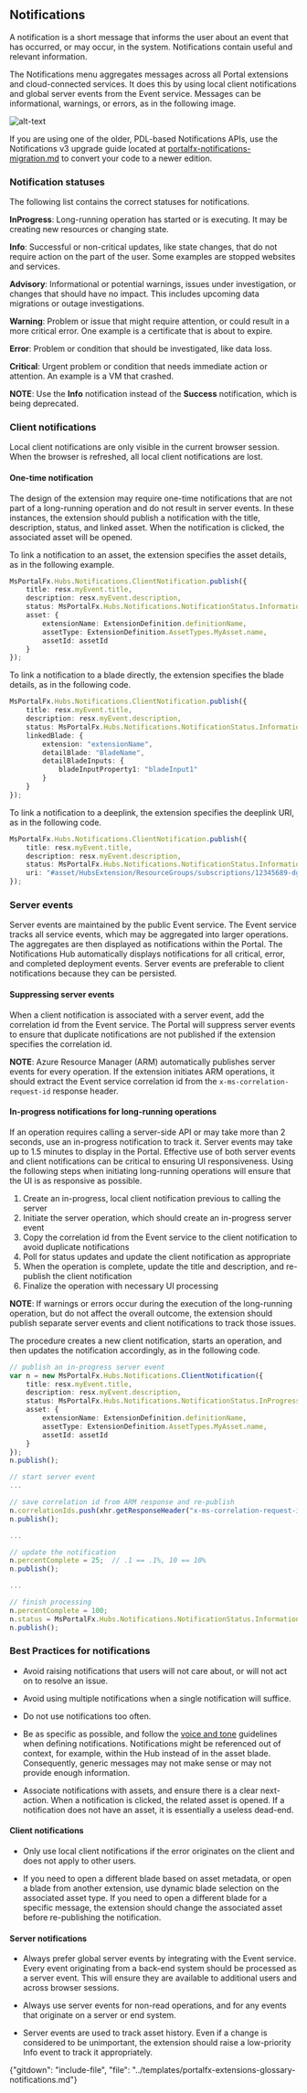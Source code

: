
## Notifications

A notification is a short message that informs the user about an event that has occurred, or may occur, in the system. Notifications contain useful and relevant information.

The Notifications menu aggregates messages across all Portal extensions and cloud-connected services. It does this by using local client notifications and global server events from the Event service. Messages can be informational, warnings, or errors, as in the following image.

![alt-text](../media/portalfx-notifications/notifications.png "Notifications help project status and progress")

If you are using one of the older, PDL-based Notifications APIs, use the Notifications v3 upgrade guide located at [portalfx-notifications-migration.md](portalfx-notifications-migration.md) to convert your code to a newer edition.

### Notification statuses

The following list contains the correct statuses for notifications.

**InProgress**: Long-running operation has started or is executing. It may be creating new resources or changing state.

**Info**: Successful or non-critical updates, like state changes, that do not require action on the part of the user.  Some examples are stopped websites and services.

**Advisory**: Informational or potential warnings, issues under investigation, or changes that should have no impact. This includes upcoming data migrations or outage investigations.

**Warning**: Problem or issue that might require attention, or could result in a more critical error. One example is a  certificate that is  about to expire.

**Error**: Problem or condition that should be investigated, like data loss.

**Critical**: Urgent problem or condition that needs immediate action or attention. An example is a VM that crashed.

**NOTE**: Use the **Info** notification instead of the **Success** notification, which is being deprecated.

### Client notifications

 Local client notifications are only visible in the current browser session. When the browser is refreshed,  all local client notifications are lost.
 
#### One-time notification

The design of the extension may require one-time notifications that are not part of a long-running operation and do not result in server events.  In these instances, the extension should publish a notification with the title, description, status, and linked asset. When the notification is clicked, the associated asset will be opened.

To link a notification to an asset, the extension specifies the asset details, as in the following example. 

```ts
MsPortalFx.Hubs.Notifications.ClientNotification.publish({
    title: resx.myEvent.title,
    description: resx.myEvent.description,
    status: MsPortalFx.Hubs.Notifications.NotificationStatus.Information,
    asset: {
        extensionName: ExtensionDefinition.definitionName,
        assetType: ExtensionDefinition.AssetTypes.MyAsset.name,
        assetId: assetId
    }
});
```

To link a notification to a blade directly, the extension specifies the blade details, as in the following code. 

```ts
MsPortalFx.Hubs.Notifications.ClientNotification.publish({
    title: resx.myEvent.title,
    description: resx.myEvent.description,
    status: MsPortalFx.Hubs.Notifications.NotificationStatus.Information,
    linkedBlade: {
        extension: "extensionName",
        detailBlade: "BladeName",
        detailBladeInputs: {
            bladeInputProperty1: "bladeInput1"
        }
    }
});
```

To link a notification to a deeplink, the extension specifies the deeplink URI, as in the following code. 

```ts
MsPortalFx.Hubs.Notifications.ClientNotification.publish({
    title: resx.myEvent.title,
    description: resx.myEvent.description,
    status: MsPortalFx.Hubs.Notifications.NotificationStatus.Information,
    uri: "#asset/HubsExtension/ResourceGroups/subscriptions/12345689-dg32-4554-9a9a-b6e983273e5f/resourceGroups/Default"
});
```

### Server events

Server events are maintained by the public Event service. The Event service tracks all service events, which may be aggregated into larger operations. The aggregates are then displayed as notifications within the Portal. The Notifications Hub automatically displays notifications for all critical, error, and completed deployment events. Server events are preferable to client notifications because they can be persisted.

#### Suppressing server events

When a client notification is associated with a server event, add the correlation id from the Event service. The Portal will suppress server events to ensure that duplicate notifications are not published if the extension specifies the correlation id.

**NOTE**: Azure Resource Manager (ARM) automatically publishes server events for every operation. If the extension initiates ARM operations, it should extract the Event service correlation id from the `x-ms-correlation-request-id` response header.

#### In-progress notifications for long-running operations

If an operation requires calling a server-side API or may take more than 2 seconds, use an in-progress notification to track it. Server events may take up to 1.5 minutes to display in the Portal. Effective use of  both server events and client notifications can be  critical to ensuring UI responsiveness. Using the following steps when initiating long-running operations will ensure that the UI is as responsive as possible. 

1. Create an in-progress, local client notification previous to calling the server
1. Initiate the server operation, which should create an in-progress server event
1. Copy the correlation id from the Event service to the client notification to avoid duplicate notifications
1. Poll for status updates and update the client notification as appropriate
1. When the operation is complete, update the title and description, and re-publish the client notification
1. Finalize the operation with necessary UI processing

**NOTE**: If warnings or errors occur during the execution of the long-running operation, but do not affect the overall outcome, the extension should publish separate server events and  client notifications to track those issues.

The procedure creates a new client notification, starts an operation, and then updates the notification accordingly, as in the following code.

```ts
// publish an in-progress server event
var n = new MsPortalFx.Hubs.Notifications.ClientNotification({
    title: resx.myEvent.title,
    description: resx.myEvent.description,
    status: MsPortalFx.Hubs.Notifications.NotificationStatus.InProgress,
    asset: {
        extensionName: ExtensionDefinition.definitionName,
        assetType: ExtensionDefinition.AssetTypes.MyAsset.name,
        assetId: assetId
    }
});
n.publish();

// start server event
...

// save correlation id from ARM response and re-publish
n.correlationIds.push(xhr.getResponseHeader("x-ms-correlation-request-id"));
n.publish();

...

// update the notification
n.percentComplete = 25;  // .1 == .1%, 10 == 10%
n.publish();

...

// finish processing
n.percentComplete = 100;
n.status = MsPortalFx.Hubs.Notifications.NotificationStatus.Information;
n.publish();
```

### Best Practices for notifications

* Avoid raising notifications that users will not care about, or will not act on to resolve an issue.

* Avoid using multiple notifications when a single notification will suffice.

* Do not use notifications too often.

* Be as specific as possible, and follow the [voice and tone](portalfx-extensions-glossary-notifications.md) guidelines when defining notifications. Notifications might be referenced out of context, for example, within the Hub instead of in the asset blade. Consequently, generic messages may not make sense or may not provide enough information.

* Associate notifications with assets, and ensure there is a clear next-action. When a notification is clicked, the related asset is opened. If a notification does not have an asset, it is essentially a useless dead-end. 

#### Client notifications

* Only use local client notifications if the error originates on the client and does not apply to other users.

* If you need to open a different blade based on asset metadata, or open a blade from another extension, use dynamic blade selection on the associated asset type. 
If you need to open a different blade for a specific message, the extension should  change the associated asset before re-publishing the notification.

#### Server notifications

* Always prefer global server events by integrating with the Event service. Every event originating from a back-end system should be processed as a server event. This will ensure they are available to additional users and across browser sessions.

* Always use server events for non-read operations, and for any events that originate on a server or end system.

* Server events are used to track asset history. Even if a change is considered to be unimportant, the extension should raise a low-priority Info event to track it appropriately.

{"gitdown": "include-file", "file": "../templates/portalfx-extensions-glossary-notifications.md"}

